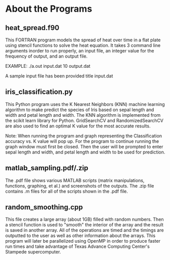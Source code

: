 # About the Programs

## heat_spread.f90
This FORTRAN program models the spread of heat over time in a flat plate using stencil functions to solve the heat equation. 
It takes 3 command line arguments inorder to run properly, an input  file, an integer value for the frequency of output, and an output file.

EXAMPLE: ./a.out input.dat 10 output.dat

A sample input file has been provided title input.dat

## iris_classification.py
This Python program uses the K Nearest Neighbors (KNN) machine learning algorithm to make predict the species of Iris based on sepal length and width and petal length and width. The KNN algorithm is implemented from the scikit learn library for Python. GridSearchCV and RandomizedSearchCV are also used to find an optimal K value for the most accurate results. 

Note: When running the program and graph representing the Classification accuracy vs. K value will pop up. For the program to continue running the graph window must first be closed. Then the user will be prompted to enter sepal length and width, and petal length and width to be used for prediction. 

## matlab_sampling.pdf/.zip
The .pdf file shows various MATLAB scripts (matrix manipulations, functions, graphing, et al.) and screenshots of the outputs. The .zip file contains .m files for all of the scripts shown in the .pdf file. 

## random_smoothing.cpp
This file creates a large array (about 1GB) filled with random numbers. Then a stencil function is used to "smooth" the interior of the array and the result is saved in another array. All of the operations are timed and the timings are outputted to the user as well as other information about the arrays. This program will later be parallelized using OpenMP in order to produce faster run times and take advantage of Texas Advance Computing Center's Stampede supercomputer. 

